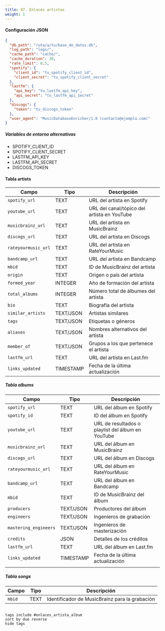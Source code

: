```yaml
---
title: 07. Enlaces artistas
weight: 1
---
```


#### Configuración JSON
```json
{
  "db_path": "ruta/a/tu/base_de_datos.db",
  "log_path": "logs/",
  "cache_path": "cache/",
  "cache_duration": 30,
  "rate_limit": 0.5,
  "spotify": {
    "client_id": "tu_spotify_client_id",
    "client_secret": "tu_spotify_client_secret"
  },
  "lastfm": {
    "api_key": "tu_lastfm_api_key",
    "api_secret": "tu_lastfm_api_secret"
  },
  "discogs": {
    "token": "tu_discogs_token"
  },
  "user_agent": "MusicDatabaseEnricher/1.0 (contacto@ejemplo.com)"
}
```

##### Variables de entorno alternativas
- SPOTIFY_CLIENT_ID
- SPOTIFY_CLIENT_SECRET
- LASTFM_API_KEY
- LASTFM_API_SECRET
- DISCOGS_TOKEN

#### Tabla artists

| Campo               | Tipo      | Descripción                                 |
| ------------------- | --------- | ------------------------------------------- |
| `spotify_url`       | TEXT      | URL del artista en Spotify                  |
| `youtube_url`       | TEXT      | URL del canal/tópico del artista en YouTube |
| `musicbrainz_url`   | TEXT      | URL del artista en MusicBrainz              |
| `discogs_url`       | TEXT      | URL del artista en Discogs                  |
| `rateyourmusic_url` | TEXT      | URL del artista en RateYourMusic            |
| `bandcamp_url`      | TEXT      | URL del artista en Bandcamp                 |
| `mbid`              | TEXT      | ID de MusicBrainz del artista               |
| `origin`            | TEXT      | Origen o país del artista                   |
| `formed_year`       | INTEGER   | Año de formación del artista                |
| `total_albums`      | INTEGER   | Número total de álbumes del artista         |
| `bio`               | TEXT      | Biografía del artista                       |
| `similar_artists`   | TEXT/JSON | Artistas similares                          |
| `tags`              | TEXT/JSON | Etiquetas o géneros                         |
| `aliases`           | TEXT/JSON | Nombres alternativos del artista            |
| `member_of`         | TEXT/JSON | Grupos a los que pertenece el artista       |
| `lastfm_url`        | TEXT      | URL del artista en Last.fm                  |
| `links_updated`     | TIMESTAMP | Fecha de la última actualización            |

##### Tabla albums
| Campo                 | Tipo      | Descripción                                       |
| --------------------- | --------- | ------------------------------------------------- |
| `spotify_url`         | TEXT      | URL del álbum en Spotify                          |
| `spotify_id`          | TEXT      | ID del álbum en Spotify                           |
| `youtube_url`         | TEXT      | URL de resultados o playlist del álbum en YouTube |
| `musicbrainz_url`     | TEXT      | URL del álbum en MusicBrainz                      |
| `discogs_url`         | TEXT      | URL del álbum en Discogs                          |
| `rateyourmusic_url`   | TEXT      | URL del álbum en RateYourMusic                    |
| `bandcamp_url`        | TEXT      | URL del álbum en Bandcamp                         |
| `mbid`                | TEXT      | ID de MusicBrainz del álbum                       |
| `producers`           | TEXT/JSON | Productores del álbum                             |
| `engineers`           | TEXT/JSON | Ingenieros de grabación                           |
| `mastering_engineers` | TEXT/JSON | Ingenieros de masterización                       |
| `credits`             | JSON      | Detalles de los créditos                          |
| `lastfm_url`          | TEXT      | URL del álbum en Last.fm                          |
| `links_updated`       | TIMESTAMP | Fecha de la última actualización                  |
|                       |           |                                                   |
##### Tabla songs
| Campo  | Tipo | Descripción                                    |
| ------ | ---- | ---------------------------------------------- |
| `mbid` | TEXT | Identificador de MusicBrainz para la grabación |
 
```tasks

tags include #enlaces_artista_album 
sort by due reverse
hide tags
```